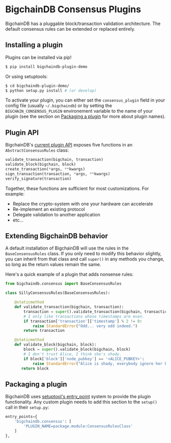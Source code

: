 # BigchainDB Consensus Plugins

BigchainDB has a pluggable block/transaction validation architecture. The default consensus rules can be extended or replaced entirely.


## Installing a plugin

Plugins can be installed via pip!

```bash
$ pip install bigchaindb-plugin-demo
```

Or using setuptools:

```bash
$ cd bigchaindb-plugin-demo/
$ python setup.py install # (or develop)
```

To activate your plugin, you can either set the `consensus_plugin` field in your config file (usually `~/.bigchaindb`) or by setting the `BIGCHAIN_CONSENSUS_PLUGIN` environement variable to the name of your plugin (see the section on [Packaging a plugin](#packaging-a-plugin) for more about plugin names).


## Plugin API

BigchainDB's [current plugin API](../../bigchaindb/consensus.py) exposes five functions in an `AbstractConsensusRules` class:

```python
validate_transaction(bigchain, transaction)
validate_block(bigchain, block)
create_transaction(*args, **kwargs)
sign_transaction(transaction, *args, **kwargs)
verify_signature(transaction)
```

Together, these functions are sufficient for most customizations. For example:
- Replace the crypto-system with one your hardware can accelerate
- Re-implement an existing protocol
- Delegate validation to another application
- etc...


## Extending BigchainDB behavior

A default installation of BigchainDB will use the rules in the `BaseConsensusRules` class. If you only need to modify this behavior slightly, you can inherit from that class and call `super()` in any methods you change, so long as the return values remain the same.

Here's a quick example of a plugin that adds nonsense rules:

```python
from bigchaindb.consensus import BaseConsensusRules

class SillyConsensusRules(BaseConsensusRules):

    @staticmethod
    def validate_transaction(bigchain, transaction):
        transaction = super().validate_transaction(bigchain, transaction)
        # I only like transactions whose timestamps are even.
        if transaction['transaction']['timestamp'] % 2 != 0:
            raise StandardError("Odd... very odd indeed.")
        return transaction

    @staticmethod
    def validate_block(bigchain, block):
        block = super().validate_block(bigchain, block)
        # I don't trust Alice, I think she's shady.
        if block['block']['node_pubkey'] == '<ALICE_PUBKEY>':
            raise StandardError("Alice is shady, everybody ignore her blocks!")
       return block
```


## Packaging a plugin

BigchainDB uses [setuptool's entry_point](https://pythonhosted.org/setuptools/setuptools.html) system to provide the plugin functionality. Any custom plugin needs to add this section to the `setup()` call in their `setup.py`:

```python
entry_points={
    'bigchaindb.consensus': [
        'PLUGIN_NAME=package.module:ConsensusRulesClass'
    ]
},
```

